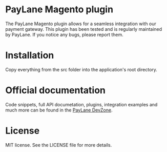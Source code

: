 # PayLane Magento plugin

The PayLane Magento plugin allows for a seamless integration with our payment gateway. This plugin has been tested and is regularly maintained by PayLane. If you notice any bugs, please report them.

# Installation

Copy everything from the src folder into the application's root directory.

# Official documentation 

Code snippets, full API documetation, plugins, integration examples and much more can be found in the [PayLane DevZone](http://devzone.paylane.com/api-guide/).

# License

MIT license. See the LICENSE file for more details.
